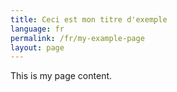 ```yaml
---
title: Ceci est mon titre d'exemple
language: fr
permalink: /fr/my-example-page
layout: page
---
```


This is my page content.
